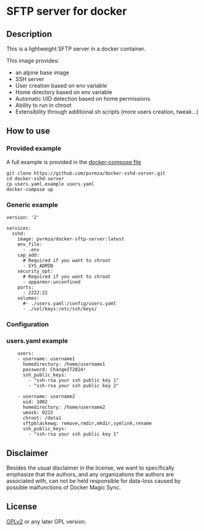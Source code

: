 SFTP server for docker
======================

## Description

This is a lightweight SFTP server in a docker container.

This image provides:
 - an alpine base image
 - SSH server
 - User creation based on env variable
 - Home directory based on env variable
 - Automatic UID detection based on home permissions
 - Ability to run in chroot
 - Extensibility through additional sh scripts (more users creation, tweak...)


## How to use

### Provided example

A full example is provided in the [docker-compose file](https://github.com/pvrmza/docker-sshd-server/blob/master/docker-compose.yml)

    
    git clone https://github.com/pvrmza/docker-sshd-server.git
    cd docker-sshd-server
    cp users.yaml.example users.yaml
    docker-compose up

### Generic example

    version: '2'

    services:
      sshd:
        image: pvrmza/docker-sftp-server:latest
        env_file:
          - .env
        cap_add:
          # Required if you want to chroot
          - SYS_ADMIN
        security_opt:
          # Required if you want to chroot
          - apparmor:unconfined
        ports:
          - 2222:22
        volumes:
          #- ./users.yaml:/config/users.yaml
          - ./vol/keys:/etc/ssh/keys/


### Configuration

### users.yaml example

``` 
    users:
    - username: username1
      homedirectory: /home/username1
      password: ChangeIT2024!
      ssh_public_keys:
        - "ssh-rsa your ssh public key 1"
        - "ssh-rsa your ssh public key 2"

    - username: username2
      uid: 1002
      homedirectory: /home/username2
      umask: 0222
      chroot: /data1
      sftpblackewq: remove,rmdir,mkdir,symlink,rename
      ssh_public_keys:
        - "ssh-rsa your ssh public key 1"
```


## Disclaimer

Besides the usual disclaimer in the license, we want to specifically emphasize that the authors, and any organizations the authors are associated with, can not be held responsible for data-loss caused by possible malfunctions of Docker Magic Sync.

## License

[GPLv2](http://www.fsf.org/licensing/licenses/info/GPLv2.html) or any later GPL version.
